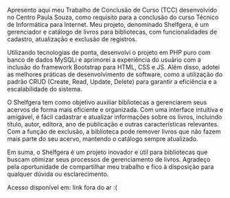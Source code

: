 Apresento aqui meu Trabalho de Conclusão de Curso (TCC) desenvolvido no Centro Paula Souza, como requisito para a conclusão do curso Técnico de Informática para Internet. Meu projeto, denominado Shelfgera, é um gerenciador e catálogo de livros para bibliotecas, com funcionalidades de cadastro, atualização e exclusão de registros.

Utilizando tecnologias de ponta, desenvolvi o projeto em PHP puro com banco de dados MySQLi e aprimorei a experiência do usuário com a inclusão do framework Bootstrap para HTML, CSS e JS. Além disso, adotei as melhores práticas de desenvolvimento de software, como a utilização do padrão CRUD (Create, Read, Update, Delete) para garantir a eficiência e a escalabilidade do sistema.

O Shelfgera tem como objetivo auxiliar bibliotecas a gerenciarem seus acervos de forma mais eficiente e organizada. Com uma interface intuitiva e amigável, é fácil cadastrar e atualizar informações sobre os livros, incluindo título, autor, editora, ano de publicação e outras características relevantes. Com a função de exclusão, a biblioteca pode remover livros que não fazem mais parte do seu acervo, mantendo o catálogo sempre atualizado.

Em suma, o Shelfgera é um projeto inovador e útil para bibliotecas que buscam otimizar seus processos de gerenciamento de livros. Agradeço pela oportunidade de compartilhar meu trabalho e fico à disposição para qualquer dúvida ou esclarecimento.

Acesso disponível em: link fora do ar :(
